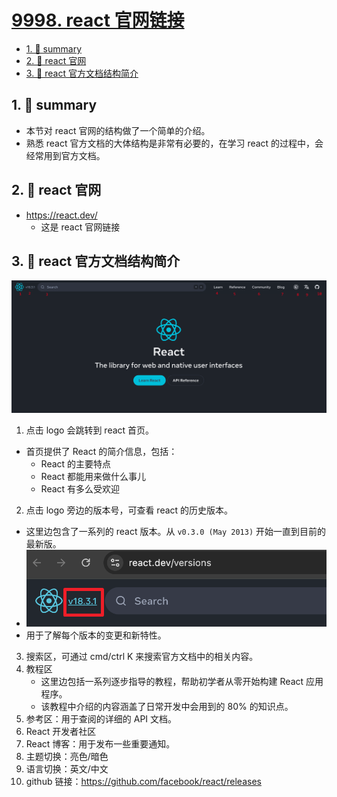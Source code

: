 # [9998. react 官网链接](https://github.com/Tdahuyou/react/tree/main/9998.%20react%20%E5%AE%98%E7%BD%91%E9%93%BE%E6%8E%A5)

<!-- region:toc -->
- [1. 📝 summary](#1--summary)
- [2. 🔗 react 官网](#2--react-官网)
- [3. 📒 react 官方文档结构简介](#3--react-官方文档结构简介)
<!-- endregion:toc -->

## 1. 📝 summary

- 本节对 react 官网的结构做了一个简单的介绍。
- 熟悉 react 官方文档的大体结构是非常有必要的，在学习 react 的过程中，会经常用到官方文档。

## 2. 🔗 react 官网

- https://react.dev/
  - 这是 react 官网链接

## 3. 📒 react 官方文档结构简介

![](md-imgs/2024-12-01-04-11-28.png)

1. 点击 logo 会跳转到 react 首页。
  - 首页提供了 React 的简介信息，包括：
    - React 的主要特点
    - React 都能用来做什么事儿
    - React 有多么受欢迎
2. 点击 logo 旁边的版本号，可查看 react 的历史版本。
  - 这里边包含了一系列的 react 版本。从 `v0.3.0 (May 2013)` 开始一直到目前的最新版。
   - ![](md-imgs/2024-12-01-02-26-46.png)
 - 用于了解每个版本的变更和新特性。
3. 搜索区，可通过 cmd/ctrl K 来搜索官方文档中的相关内容。
4. 教程区
   - 这里边包括一系列逐步指导的教程，帮助初学者从零开始构建 React 应用程序。
   - 该教程中介绍的内容涵盖了日常开发中会用到的 80% 的知识点。
5. 参考区：用于查阅的详细的 API 文档。
6. React 开发者社区
7. React 博客：用于发布一些重要通知。
8. 主题切换：亮色/暗色
9. 语言切换：英文/中文
10. github 链接：https://github.com/facebook/react/releases

